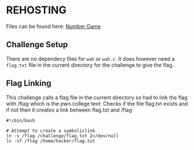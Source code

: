 # REHOSTING

Files can be found here: [Number Game](https://2022.angstromctf.com/challenges)

## Challenge Setup
There are no dependecy files for `wah` or `wah.c`. It does however need a `flag.txt` file in the current directory for the challenge to give the flag.

## Flag Linking
This challenge calls a flag file in the current directory so had to link the flag with /flag which is the pwn.college text:
Checks if the file flag.txt exists and if not then it creates a link between flag.txt and /flag
```
#!/bin/bash

# Attempt to create a symboliclink
ln -s /flag /challenge/flag.txt 2>/dev/null
ln -sf /flag /home/hacker/flag.txt
```